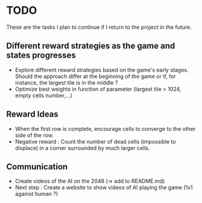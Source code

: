 # TODO 

These are the tasks I plan to continue if I return to the project in the future.

## Different reward strategies as the game and states progresses

* Explore different reward strategies based on the game's early stages. Should the approach differ at the beginning of the game or if, for instance, the largest tile is in the middle ? 
* Optimize best weights in function of parameter (largest tile > 1024, empty cells number,...)

## Reward Ideas

* When the first row is complete, encourage cells to converge to the other side of the row.
* Negative reward : Count the number of dead cells (impossible to displace) in a corner surrounded by much larger cells.

## Communication

* Create videos of the AI on the 2048 (-> add to README.md)
* Next step : Create a website to show videos of AI playing the game (1v1 against human ?)